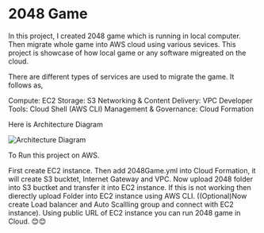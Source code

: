 
# 2048 Game

In this project, I created 2048 game which is running in local computer. Then migrate whole game into AWS cloud using various sevices. This project is showcase of how local game or any software migreated on the cloud.


There are different types of services are used to migrate the game. It follows as,

Compute: EC2
Storage: S3
Networking & Content Delivery: VPC
Developer Tools: Cloud Shell (AWS CLI)
Management & Governance: Cloud Formation

Here is Architecture Diagram

![Architecture Diagram](https://github.com/akshitpatel3189/cloudProject/assets/65401508/fbee91fd-1312-4c34-8efa-dd83d1aa774b)

To Run this project on AWS.

First create EC2 instance. Then add 2048Game.yml into Cloud Formation, it will create S3 bucktet, Internet Gateway and VPC. 
Now upload 2048 folder into S3 buctket and transfer it into EC2 instance. If this is not working then dierectly upload Folder into EC2 instance using AWS CLI. 
((Optional)Now create Load balancer and Auto Scallling group and connect with EC2 instance). 
Using public URL of EC2 instance you can run 2048 game in Cloud. 😊😊
